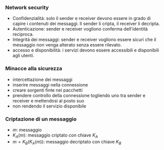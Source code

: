 ### Network security
- Confidenzialità: solo il sender e receiver devono essere in grado di capire i contenuti dei messaggi. Il sender li cripta, il receiver li decripta.
- Autenticazione: sender e receiver vogliono conferma dell'identità reciproca.
- Integrità dei messaggi: sender e receiver vogliono essere sicuri che il messaggio non venga alterato senza essere rilevato.
- accesso e disponibilità: i servizi devono essere accessibili e disponibili agli utenti.
### Minacce alla sicurezza
- intercettazione dei messaggi
- inserire messaggi nella connessione
- creare sorgenti finte nei pacchetti
- prendere controllo della connessione togliendo uno tra sender e receiver e mettendosi al posto suo
- non rendendo il servizio disponibile
### Criptazione di un messaggio
- $m$: messaggio
- $K_A(m)$: messaggio criptato con chiave $K_A$
- $m=K_B(K_A(m))$: messaggio decriptato con chiave $K_B$
